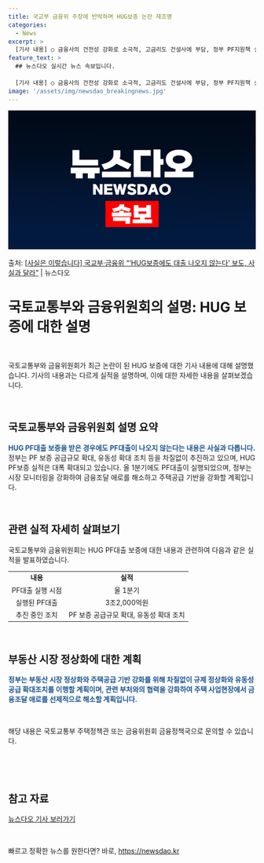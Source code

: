```yaml
---
title: 국교부 금융위 주장에 반박하며 HUG보증 논란 재조명
categories:
  - News
excerpt: >
  [기사 내용] ○ 금융사의 건전성 강화로 소극적, 고금리도 건설사에 부담, 정부 PF지원책 실효성 의문 [국…
feature_text: >
  ## 뉴스다오 실시간 뉴스 속보입니다.

  [기사 내용] ○ 금융사의 건전성 강화로 소극적, 고금리도 건설사에 부담, 정부 PF지원책 실효성 의문 [국…
image: '/assets/img/newsdao_breakingnews.jpg'
---
```


![뉴스다오 속보](/assets/img/newsdao_breakingnews.jpg)

<p>출처: <a href="https://newsdao.kr/3545" rel="dofollow">[사실은 이렇습니다] 국교부·금융위 “‘HUG보증에도 대출 나오지 않는다’ 보도, 사실과 달라”</a> | 뉴스다오</p>

<h1 data-ke-size="size24">국토교통부와 금융위원회의 설명: HUG 보증에 대한 설명</h1>
<p data-ke-size="size16">&nbsp;</p>
국토교통부와 금융위원회가 최근 논란이 된 HUG 보증에 대한 기사 내용에 대해 설명했습니다. 기사의 내용과는 다르게 실적을 설명하며, 이에 대한 자세한 내용을 살펴보겠습니다. 
<p data-ke-size="size16">&nbsp;</p>
<h2 data-ke-size="size26">국토교통부와 금융위원회 설명 요약</h2>
<p data-ke-size="size16"><b><span style="color: #1a5490;">HUG PF대출 보증을 받은 경우에도 PF대출이 나오지 않는다는 내용은 사실과 다릅니다.</span></b> 정부는 PF 보증 공급규모 확대, 유동성 확대 조치 등을 차질없이 추진하고 있으며, HUG PF보증 실적은 대폭 확대되고 있습니다. 올 1분기에도 PF대출이 실행되었으며, 정부는 시장 모니터링을 강화하여 금융조달 애로를 해소하고 주택공급 기반을 강화할 계획입니다.</p>
<p data-ke-size="size16">&nbsp;</p>
<h2 data-ke-size="size26">관련 실적 자세히 살펴보기</h2>
<p data-ke-size="size16">국토교통부와 금융위원회는 HUG PF대출 보증에 대한 내용과 관련하여 다음과 같은 실적을 발표하였습니다. </p>
<table>
  <tbody>
    <tr>
      <td style="text-align: center; height: 17px;"><b>내용</b></td>
      <td style="text-align: center; height: 17px;"><b>실적</b></td>
    </tr>
    <tr>
      <td style="text-align: center; height: 17px;">PF대출 실행 시점</td>
      <td style="text-align: center; height: 17px;">올 1분기</td>
    </tr>
    <tr>
      <td style="text-align: center; height: 17px;">실행된 PF대출</td>
      <td style="text-align: center; height: 17px;">3조2,000억원</td>
    </tr>
    <tr>
      <td style="text-align: center; height: 17px;">추진 중인 조치</td>
      <td style="text-align: center; height: 17px;">PF 보증 공급규모 확대, 유동성 확대 조치</td>
    </tr>
  </tbody>
</table>
<p data-ke-size="size16">&nbsp;</p>
<h2 data-ke-size="size26">부동산 시장 정상화에 대한 계획</h2>
<p data-ke-size="size16"><b><span style="color: #1a5490;">정부는 부동산 시장 정상화와 주택공급 기반 강화를 위해 차질없이 규제 정상화와 유동성 공급 확대조치를 이행할 계획이며, 관련 부처와의 협력을 강화하여 주택 사업현장에서 금융조달 애로를 선제적으로 해소할 계획입니다.</span></b></p>
<p data-ke-size="size16">&nbsp;</p>
해당 내용은 국토교통부 주택정책관 또는 금융위원회 금융정책국으로 문의할 수 있습니다.
<p data-ke-size="size16">&nbsp;</p>
<p data-ke-size="size16">&nbsp;</p>
<h2 data-ke-size="size26">참고 자료</h2>
<p data-ke-size="size16"><a href="https://newsdao.kr/3545">뉴스다오 기사 보러가기</a><br></p>
<p data-ke-size="size16">&nbsp;</p> 

빠르고 정확한 뉴스를 원한다면? 바로, <a href="https://newsdao.kr" rel="dofollow">https://newsdao.kr</a>


